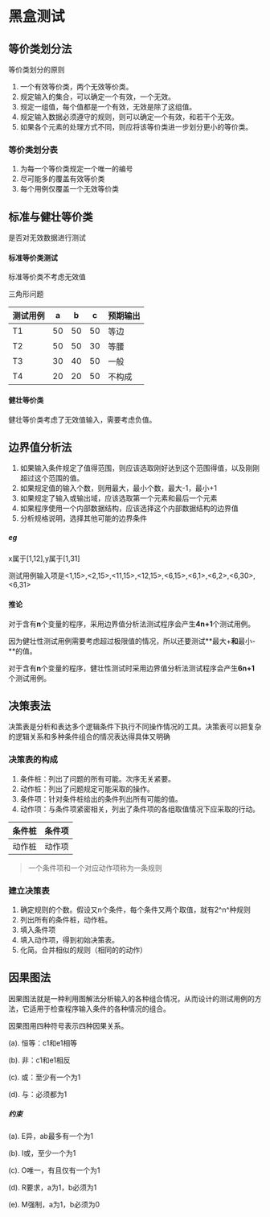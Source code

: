 # 黑盒测试

## 等价类划分法

等价类划分的原则

1.  一个有效等价类，两个无效等价类。
2.  规定输入的集合，可以确定一个有效，一个无效。
3.  规定一组值，每个值都是一个有效，无效是除了这组值。
4.  规定输入数据必须遵守的规则，则可以确定一个有效，和若干个无效。
5.  如果各个元素的处理方式不同，则应将该等价类进一步划分更小的等价类。

### 等价类划分表

1.  为每一个等价类规定一个唯一的编号
2.  尽可能多的覆盖有效等价类
3.  每个用例仅覆盖一个无效等价类

## 标准与健壮等价类

是否对无效数据进行测试

#### 标准等价类测试

标准等价类不考虑无效值

三角形问题

| 测试用例 | a    | b    | c    | 预期输出 |
| -------- | ---- | ---- | ---- | -------- |
| T1       | 50   | 50   | 50   | 等边     |
| T2       | 50   | 50   | 30   | 等腰     |
| T3       | 30   | 40   | 50   | 一般     |
| T4       | 20   | 20   | 50   | 不构成   |

#### 健壮等价类

健壮等价类考虑了无效值输入，需要考虑负值。





## 边界值分析法

1.  如果输入条件规定了值得范围，则应该选取刚好达到这个范围得值，以及刚刚超过这个范围的值。
2.  如果规定值的输入个数，则用最大，最小个数，最大-1，最小+1
3.  如果规定了输入或输出域，应该选取第一个元素和最后一个元素
4.  如果程序使用一个内部数据结构，应该选择这个内部数据结构的边界值
5.  分析规格说明，选择其他可能的边界条件

##### eg

x属于[1,12],y属于[1,31]

测试用例输入项是<1,15>,<2,15>,<11,15>,<12,15>,<6,15>,<6,1>,<6,2>,<6,30>,<6,31>

#### 推论

对于含有**n**个变量的程序，采用边界值分析法测试程序会产生**4n+1**个测试用例。

因为健壮性测试用例需要考虑超过极限值的情况，所以还要测试**最大+**和**最小-**的值。

对于含有**n**个变量的程序，健壮性测试时采用边界值分析法测试程序会产生**6n+1**个测试用例。



## 决策表法

决策表是分析和表达多个逻辑条件下执行不同操作情况的工具。决策表可以把复杂的逻辑关系和多种条件组合的情况表达得具体又明确

### 决策表的构成

1.  条件桩：列出了问题的所有可能。次序无关紧要。
2.  动作桩：列出了问题规定可能采取的操作。
3.  条件项：针对条件桩给出的条件列出所有可能的值。
4.  动作项：与条件项紧密相关，列出了条件项的各组取值情况下应采取的行动。

| 条件桩 | 条件项 |
| ------ | ------ |
| 动作桩 | 动作项 |

>   一个条件项和一个对应动作项称为一条规则

### 建立决策表

1.  确定规则的个数。假设又n个条件，每个条件又两个取值，就有2^n^种规则
2.  列出所有的条件桩，动作桩。
3.  填入条件项
4.  填入动作项，得到初始决策表。
5.  化简。合并相似的规则（相同的的动作）

## 因果图法

因果图法就是一种利用图解法分析输入的各种组合情况，从而设计的测试用例的方法，它适用于检查程序输入条件的各种情况的组合。

因果图用四种符号表示四种因果关系。

(a). 恒等：c1和e1相等

(b). 非：c1和e1相反

(c). 或：至少有一个为1

(d). 与：必须都为1

##### 约束

(a). E异，ab最多有一个为1

(b). I或，至少一个为1

(c). O唯一，有且仅有一个为1

(d). R要求，a为1，b必须为1

(e). M强制，a为1，b必须为0

















